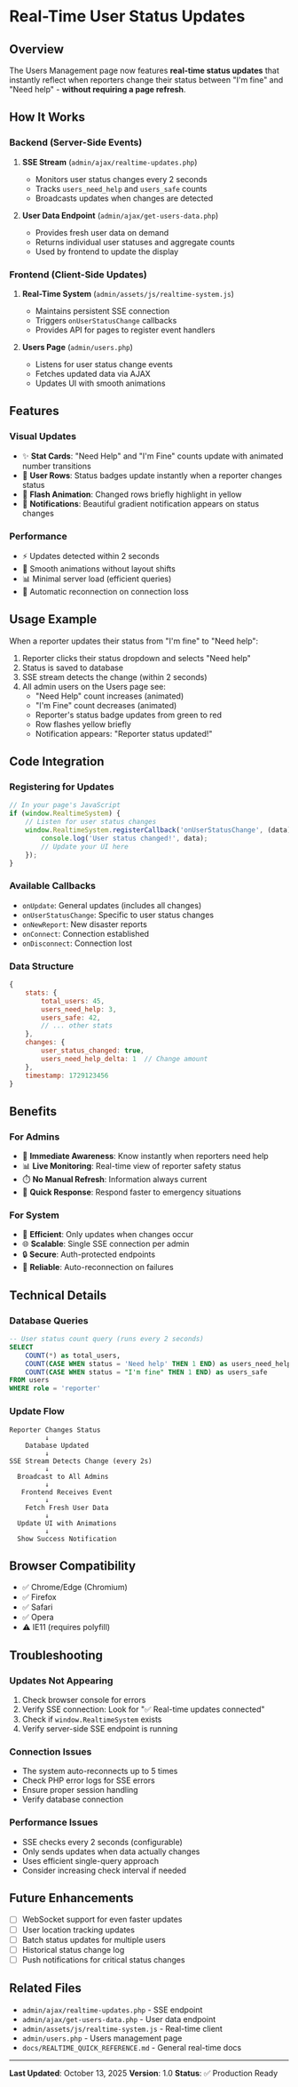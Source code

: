 # Real-Time User Status Updates

## Overview
The Users Management page now features **real-time status updates** that instantly reflect when reporters change their status between "I'm fine" and "Need help" - **without requiring a page refresh**.

## How It Works

### Backend (Server-Side Events)
1. **SSE Stream** (`admin/ajax/realtime-updates.php`)
   - Monitors user status changes every 2 seconds
   - Tracks `users_need_help` and `users_safe` counts
   - Broadcasts updates when changes are detected

2. **User Data Endpoint** (`admin/ajax/get-users-data.php`)
   - Provides fresh user data on demand
   - Returns individual user statuses and aggregate counts
   - Used by frontend to update the display

### Frontend (Client-Side Updates)
1. **Real-Time System** (`admin/assets/js/realtime-system.js`)
   - Maintains persistent SSE connection
   - Triggers `onUserStatusChange` callbacks
   - Provides API for pages to register event handlers

2. **Users Page** (`admin/users.php`)
   - Listens for user status change events
   - Fetches updated data via AJAX
   - Updates UI with smooth animations

## Features

### Visual Updates
- ✨ **Stat Cards**: "Need Help" and "I'm Fine" counts update with animated number transitions
- 🎯 **User Rows**: Status badges update instantly when a reporter changes status
- 💫 **Flash Animation**: Changed rows briefly highlight in yellow
- 🔔 **Notifications**: Beautiful gradient notification appears on status changes

### Performance
- ⚡ Updates detected within 2 seconds
- 🎨 Smooth animations without layout shifts
- 📊 Minimal server load (efficient queries)
- 🔄 Automatic reconnection on connection loss

## Usage Example

When a reporter updates their status from "I'm fine" to "Need help":

1. Reporter clicks their status dropdown and selects "Need help"
2. Status is saved to database
3. SSE stream detects the change (within 2 seconds)
4. All admin users on the Users page see:
   - "Need Help" count increases (animated)
   - "I'm Fine" count decreases (animated)
   - Reporter's status badge updates from green to red
   - Row flashes yellow briefly
   - Notification appears: "Reporter status updated!"

## Code Integration

### Registering for Updates
```javascript
// In your page's JavaScript
if (window.RealtimeSystem) {
    // Listen for user status changes
    window.RealtimeSystem.registerCallback('onUserStatusChange', (data) => {
        console.log('User status changed!', data);
        // Update your UI here
    });
}
```

### Available Callbacks
- `onUpdate`: General updates (includes all changes)
- `onUserStatusChange`: Specific to user status changes
- `onNewReport`: New disaster reports
- `onConnect`: Connection established
- `onDisconnect`: Connection lost

### Data Structure
```javascript
{
    stats: {
        total_users: 45,
        users_need_help: 3,
        users_safe: 42,
        // ... other stats
    },
    changes: {
        user_status_changed: true,
        users_need_help_delta: 1  // Change amount
    },
    timestamp: 1729123456
}
```

## Benefits

### For Admins
- 🚨 **Immediate Awareness**: Know instantly when reporters need help
- 📊 **Live Monitoring**: Real-time view of reporter safety status
- ⏱️ **No Manual Refresh**: Information always current
- 🎯 **Quick Response**: Respond faster to emergency situations

### For System
- 🔋 **Efficient**: Only updates when changes occur
- 🌐 **Scalable**: Single SSE connection per admin
- 🔒 **Secure**: Auth-protected endpoints
- 🔄 **Reliable**: Auto-reconnection on failures

## Technical Details

### Database Queries
```sql
-- User status count query (runs every 2 seconds)
SELECT 
    COUNT(*) as total_users,
    COUNT(CASE WHEN status = 'Need help' THEN 1 END) as users_need_help,
    COUNT(CASE WHEN status = "I'm fine" THEN 1 END) as users_safe
FROM users 
WHERE role = 'reporter'
```

### Update Flow
```
Reporter Changes Status
         ↓
    Database Updated
         ↓
SSE Stream Detects Change (every 2s)
         ↓
  Broadcast to All Admins
         ↓
   Frontend Receives Event
         ↓
    Fetch Fresh User Data
         ↓
  Update UI with Animations
         ↓
  Show Success Notification
```

## Browser Compatibility
- ✅ Chrome/Edge (Chromium)
- ✅ Firefox
- ✅ Safari
- ✅ Opera
- ⚠️ IE11 (requires polyfill)

## Troubleshooting

### Updates Not Appearing
1. Check browser console for errors
2. Verify SSE connection: Look for "✅ Real-time updates connected"
3. Check if `window.RealtimeSystem` exists
4. Verify server-side SSE endpoint is running

### Connection Issues
- The system auto-reconnects up to 5 times
- Check PHP error logs for SSE errors
- Ensure proper session handling
- Verify database connection

### Performance Issues
- SSE checks every 2 seconds (configurable)
- Only sends updates when data actually changes
- Uses efficient single-query approach
- Consider increasing check interval if needed

## Future Enhancements
- [ ] WebSocket support for even faster updates
- [ ] User location tracking updates
- [ ] Batch status updates for multiple users
- [ ] Historical status change log
- [ ] Push notifications for critical status changes

## Related Files
- `admin/ajax/realtime-updates.php` - SSE endpoint
- `admin/ajax/get-users-data.php` - User data endpoint
- `admin/assets/js/realtime-system.js` - Real-time client
- `admin/users.php` - Users management page
- `docs/REALTIME_QUICK_REFERENCE.md` - General real-time docs

---

**Last Updated**: October 13, 2025
**Version**: 1.0
**Status**: ✅ Production Ready
